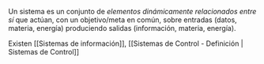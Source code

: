 Un sistema es un conjunto de *elementos dinámicamente relacionados entre sí* que actúan, con un objetivo/meta en común, sobre entradas (datos, materia, energía) produciendo salidas (información, materia, energía).

Existen [[Sistemas de información]], [[Sistemas de Control - Definición | Sistemas de Control]]
